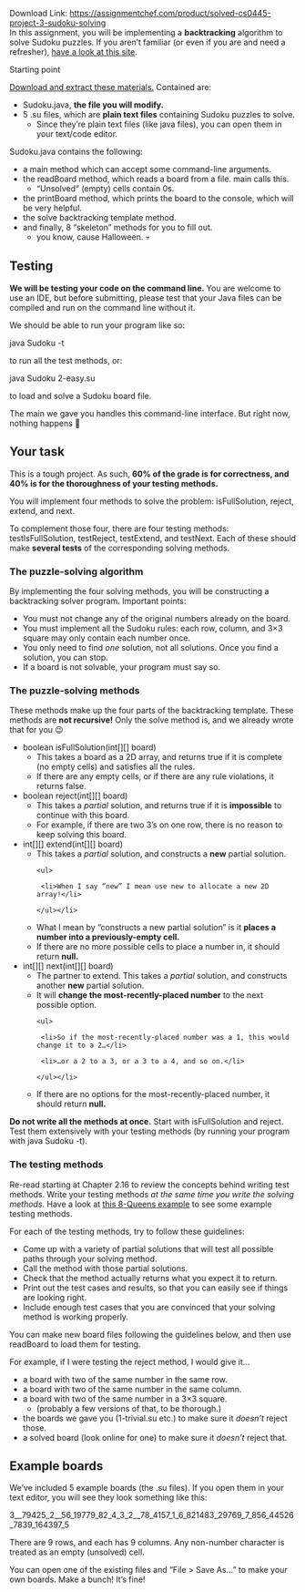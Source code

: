 Download Link: https://assignmentchef.com/product/solved-cs0445-project-3-sudoku-solving
<br>
In this assignment, you will be implementing a <strong>backtracking</strong> algorithm to solve Sudoku puzzles. If you aren’t familiar (or even if you are and need a refresher), <a href="https://www.sudoku.name/rules/en">have a look at this site</a>.

Starting point

<a href="/teaching/classes/cs0445/projects/cs0445_proj3_materials.zip">Download and extract these materials.</a> Contained are:

<ul>

 <li>Sudoku.java, <strong>the file you will modify.</strong></li>

 <li>5 .su files, which are <strong>plain text files</strong> containing Sudoku puzzles to solve.

  <ul>

   <li>Since they’re plain text files (like java files), you can open them in your text/code editor.</li>

  </ul></li>

</ul>

Sudoku.java contains the following:

<ul>

 <li>a main method which can accept some command-line arguments.</li>

 <li>the readBoard method, which reads a board from a file. main calls this.

  <ul>

   <li>“Unsolved” (empty) cells contain 0s.</li>

  </ul></li>

 <li>the printBoard method, which prints the board to the console, which will be very helpful.</li>

 <li>the solve backtracking template method.</li>

 <li>and finally, 8 “skeleton” methods for you to fill out.

  <ul>

   <li>you know, cause Halloween. &#x1f480;</li>

  </ul></li>

</ul>

<h2>Testing</h2>

<strong>We will be testing your code on the command line.</strong> You are welcome to use an IDE, but before submitting, please test that your Java files can be compiled and run on the command line without it.

We should be able to run your program like so:

java Sudoku -t

to run all the test methods, or:

java Sudoku 2-easy.su

to load and solve a Sudoku board file.

The main we gave you handles this command-line interface. But right now, nothing happens &#x1f642;

<h2>Your task</h2>

This is a tough project. As such, <strong>60% of the grade is for correctness, and 40% is for the thoroughness of your testing methods.</strong>

You will implement four methods to solve the problem: isFullSolution, reject, extend, and next.

To complement those four, there are four testing methods: testIsFullSolution, testReject, testExtend, and testNext. Each of these should make <strong>several tests</strong> of the corresponding solving methods.

<h3>The puzzle-solving algorithm</h3>

By implementing the four solving methods, you will be constructing a backtracking solver program. Important points:

<ul>

 <li>You must not change any of the original numbers already on the board.</li>

 <li>You must implement all the Sudoku rules: each row, column, and 3×3 square may only contain each number once.</li>

 <li>You only need to find <em>one</em> solution, not all solutions. Once you find a solution, you can stop.</li>

 <li>If a board is not solvable, your program must say so.</li>

</ul>

<h3>The puzzle-solving methods</h3>

These methods make up the four parts of the backtracking template. These methods are <strong>not recursive!</strong> Only the solve method is, and we already wrote that for you &#x1f609;

<ul>

 <li>boolean isFullSolution(int[][] board)

  <ul>

   <li>This takes a board as a 2D array, and returns true if it is complete (no empty cells) and satisfies all the rules.</li>

   <li>If there are any empty cells, or if there are any rule violations, it returns false.</li>

  </ul></li>

 <li>boolean reject(int[][] board)

  <ul>

   <li>This takes a <em>partial</em> solution, and returns true if it is <strong>impossible</strong> to continue with this board.</li>

   <li>For example, if there are two 3’s on one row, there is no reason to keep solving this board.</li>

  </ul></li>

 <li>int[][] extend(int[][] board)

  <ul>

   <li>This takes a <em>partial</em> solution, and constructs a <strong>new</strong> partial solution.

    <ul>

     <li>When I say “new” I mean use new to allocate a new 2D array!</li>

    </ul></li>

   <li>What I mean by “constructs a new partial solution” is it <strong>places a number into a previously-empty cell.</strong></li>

   <li>If there are no more possible cells to place a number in, it should return <strong>null.</strong></li>

  </ul></li>

 <li>int[][] next(int[][] board)

  <ul>

   <li>The partner to extend. This takes a <em>partial</em> solution, and constructs another <strong>new</strong> partial solution.</li>

   <li>It will <strong>change the most-recently-placed number</strong> to the next possible option.

    <ul>

     <li>So if the most-recently-placed number was a 1, this would change it to a 2…</li>

     <li>…or a 2 to a 3, or a 3 to a 4, and so on.</li>

    </ul></li>

   <li>If there are no options for the most-recently-placed number, it should return <strong>null.</strong></li>

  </ul></li>

</ul>

<strong>Do not write all the methods at once.</strong> Start with isFullSolution and reject. Test them extensively with your testing methods (by running your program with java Sudoku -t).

<h3>The testing methods</h3>

Re-read starting at Chapter 2.16 to review the concepts behind writing test methods. Write your testing methods <em>at the same time you write the solving methods.</em> Have a look at <a href="/teaching/classes/cs0445/examples/Ex18QueensBacktracking.java">this 8-Queens example</a> to see some example testing methods.

For each of the testing methods, try to follow these guidelines:

<ul>

 <li>Come up with a variety of partial solutions that will test all possible paths through your solving method.</li>

 <li>Call the method with those partial solutions.</li>

 <li>Check that the method actually returns what you expect it to return.</li>

 <li>Print out the test cases and results, so that you can easily see if things are looking right.</li>

 <li>Include enough test cases that you are convinced that your solving method is working properly.</li>

</ul>

You can make new board files following the guidelines below, and then use readBoard to load them for testing.

For example, if I were testing the reject method, I would give it…

<ul>

 <li>a board with two of the same number in the same row.</li>

 <li>a board with two of the same number in the same column.</li>

 <li>a board with two of the same number in a 3×3 square.

  <ul>

   <li>(probably a few versions of that, to be thorough.)</li>

  </ul></li>

 <li>the boards we gave you (1-trivial.su etc.) to make sure it <em>doesn’t</em> reject those.</li>

 <li>a solved board (look online for one) to make sure it <em>doesn’t</em> reject that.</li>

</ul>

<h2>Example boards</h2>

We’ve included 5 example boards (the .su files). If you open them in your text editor, you will see they look something like this:

3__79425_2__56_19779_82_4_3_2__78_4157_1_6_821483_29769_7_856_44526_7839_164397_5

There are 9 rows, and each has 9 columns. Any non-number character is treated as an empty (unsolved) cell.

You can open one of the existing files and “File &gt; Save As…” to make your own boards. Make a bunch! It’s fine!